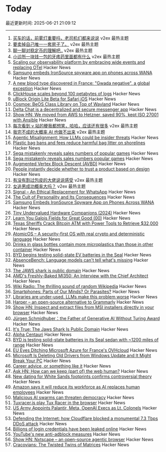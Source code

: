 # Today

最近更新时间: 2025-06-21 21:09:12

--- 
1. [买车的话，前雾灯重要吗，老司机们都来说说](https://www.v2ex.com/t/1140102) v2ex 最热主题
2. [要卖掉自己唯一一套房子了。](https://www.v2ex.com/t/1140074) v2ex 最热主题
3. [聊一聊对稳定币的理解吧..](https://www.v2ex.com/t/1140071) v2ex 最热主题
4. [小诊所一块钱一包的牙疼药里面都有什么](https://www.v2ex.com/t/1140051) v2ex 最热主题
5. [Scaling our observability platform by embracing wide events and replacing OTel](https://clickhouse.com/blog/scaling-observability-beyond-100pb-wide-events-replacing-otel) Hacker News
6. [Samsung embeds IronSource spyware app on phones across WANA](https://smex.org/open-letter-to-samsung-end-forced-israeli-app-installations-in-the-wana-region/) Hacker News
7. [A new blood type discovered in France: "Gwada negative", a global exception](https://entrevue.fr/en/un-groupe-sanguin-inedit-decouvert-en-france-gwada-negatif-une-exception-mondiale/) Hacker News
8. [ClickHouse scales beyond 100 petabytes of logs](https://clickhouse.com/blog/scaling-observability-beyond-100pb-wide-events-replacing-otel) Hacker News
9. [uBlock Origin Lite Beta for Safari iOS](https://testflight.apple.com/join/JjTcThrV) Hacker News
10. [Cosmoe: BeOS Class Library on Top of Wayland](https://cosmoe.org/index.html) Hacker News
11. [Delta Chat is a decentralized and secure messenger app](https://delta.chat/en/) Hacker News
12. [Show HN: We moved from AWS to Hetzner, saved 90%, kept ISO 27001 with Ansible](https://medium.com/@accounts_73078/goodbye-aws-how-we-kept-iso-27001-slashed-costs-by-90-914ccb4b89fc) Hacker News
13. [每次看到 v 站的梗我都想笑，哈哈，应该还有很多](https://www.v2ex.com/t/1140105) v2ex 最热主题
14. [我完不成的大概率 AI 也做不出来](https://www.v2ex.com/t/1140068) v2ex 最热主题
15. [Agentic Misalignment: How LLMs could be insider threats](https://www.anthropic.com/research/agentic-misalignment) Hacker News
16. [Plastic bag bans and fees reduce harmful bag litter on shorelines](https://www.science.org/doi/10.1126/science.adp9274) Hacker News
17. [Sega mistakenly reveals sales numbers of popular games](https://www.gematsu.com/2025/06/sega-mistakenly-reveals-sales-numbers-for-like-a-dragon-infinite-wealth-persona-3-reload-shin-megami-tensei-v-and-more) Hacker News
18. [Sega mistakenly reveals sales numbers popular games](https://www.gematsu.com/2025/06/sega-mistakenly-reveals-sales-numbers-for-like-a-dragon-infinite-wealth-persona-3-reload-shin-megami-tensei-v-and-more) Hacker News
19. [Augmented Vertex Block Descent (AVBD)](https://graphics.cs.utah.edu/research/projects/avbd/) Hacker News
20. [People instantly decide whether to trust a product based on design](https://www.andrewcoyle.com/blog/beauty-is-objective) Hacker News
21. [有没有割过包皮的大佬说说感受](https://www.v2ex.com/t/1140073) v2ex 最热主题
22. [女追男成功概率大吗？](https://www.v2ex.com/t/1140058) v2ex 最热主题
23. [Signal – An Ethical Replacement for WhatsApp](https://greenstarsproject.org/2025/06/15/signal-an-ethical-replacement-for-whatsapp/) Hacker News
24. [The Cult of Personality and Its Consequences](https://en.wikipedia.org/wiki/On_the_Cult_of_Personality_and_Its_Consequences) Hacker News
25. [Samsung Embeds IronSource Spyware App on Phones Across WANA](https://smex.org/open-letter-to-samsung-end-forced-israeli-app-installations-in-the-wana-region/) Hacker News
26. [Tiny Undervalued Hardware Companions (2024)](https://vermaden.wordpress.com/2024/03/21/tiny-undervalued-hardware-companions/) Hacker News
27. [Learn You Galois Fields for Great Good (00)](https://xorvoid.com/galois_fields_for_great_good_00.html) Hacker News
28. [Texas Sheriffs Crack Bitcoin ATM with Power Tools to Retrieve $32,000](https://decrypt.co/326308/texas-sheriffs-crack-bitcoin-atm-with-power-tools-to-retrieve-32000) Hacker News
29. [AtomicOS – A security-first OS with real crypto and deterministic language](https://github.com/ipenas-cl/AtomicOs) Hacker News
30. [Drinks in glass bottles contain more microplastics than those in other container](https://www.anses.fr/en/content/drinks-glass-bottles-contain-more-microplastics-those-other-containers) Hacker News
31. [BYD begins testing solid-state EV batteries in the Seal](https://electrek.co/2025/06/20/byd-tests-solid-state-batteries-seal-ev-with-1000-miles-range/) Hacker News
32. [AbsenceBench: Language models can't tell what's missing](https://arxiv.org/abs/2506.11440) Hacker News
33. [The JAWS shark is public domain](https://ironicsans.ghost.io/how-the-jaws-shark-became-public-domain/) Hacker News
34. [AMD's Freshly-Baked MI350: An Interview with the Chief Architect](https://chipsandcheese.com/p/amds-freshly-baked-mi350-an-interview) Hacker News
35. [Wiki Radio: The thrilling sound of random Wikipedia](https://www.monkeon.co.uk/wikiradio/) Hacker News
36. [Smartphones: Parts of Our Minds? Or Parasites?](https://www.tandfonline.com/doi/full/10.1080/00048402.2025.2504070) Hacker News
37. [Libraries are under-used. LLMs make this problem worse](https://makefizz.buzz/posts/libraries-llms) Hacker News
38. [Harper – an open-source alternative to Grammarly](https://writewithharper.com) Hacker News
39. [Show HN: Inspect and extract files from MSI installers directly in your browser](https://pymsi.readthedocs.io/en/latest/msi_viewer.html) Hacker News
40. [Jürgen Schmidhuber：the Father of Generative AI Without Turing Award](http://www.jazzyear.com/article_info.html?id=1352) Hacker News
41. [It's True: The Jaws Shark Is Public Domain](https://ironicsans.ghost.io/how-the-jaws-shark-became-public-domain/) Hacker News
42. [Alpha Centauri](https://www.filfre.net/2025/06/alpha-centauri/) Hacker News
43. [BYD is testing solid-state batteries in its Seal sedan with ~1200 miles of range](https://electrek.co/2025/06/20/byd-tests-solid-state-batteries-seal-ev-with-1000-miles-range/) Hacker News
44. [EU Eyes Ditching Microsoft Azure for France's OVHcloud](https://www.euractiv.com/section/tech/news/scoop-commission-eyes-ditching-microsoft-azure-for-frances-ovhcloud-over-digital-sovereignty-fears/) Hacker News
45. [Microsoft Is Deleting Old Drivers from Windows Update and It Might Break Your PC](https://nerds.xyz/2025/06/microsoft-driver-removal-windows-update-legacy-hardware-breaking/) Hacker News
46. [Career advice, or something like it](https://brooker.co.za/blog/2025/06/20/career.html) Hacker News
47. [Ask HN: How can we keep (part of) the web human?](https://news.ycombinator.com/item?id=44330815) Hacker News
48. [New dating for White Sands footprints confirms controversial theory](https://arstechnica.com/science/2025/06/study-confirms-white-sands-footprints-are-23000-years-old/) Hacker News
49. [Amazon says it will reduce its workforce as AI replaces human employees](https://www.cnn.com/2025/06/17/business/amazon-ai-human-employees-jobs) Hacker News
50. [Malicious AI swarms can threaten democracy](https://osf.io/preprints/osf/qm9yk_v2) Hacker News
51. [Tuxracer.js play Tux Racer in the browser](https://github.com/ebbejan/tux-racer-js) Hacker News
52. [US Army Appoints Palantir, Meta, OpenAI Execs as Lt. Colonels](https://thegrayzone.com/2025/06/18/palantir-execs-appointed-colonels/) Hacker News
53. [Defending the Internet: how Cloudflare blocked a monumental 7.3 Tbps DDoS attack](https://blog.cloudflare.com/defending-the-internet-how-cloudflare-blocked-a-monumental-7-3-tbps-ddos/) Hacker News
54. [Billions of login credentials have been leaked online](https://apnews.com/article/large-login-leak-cybernews-google-apple-meta-2a758a40c398b0a68fb2371a522f70ed) Hacker News
55. [YouTube's new anti-adblock measures](https://iter.ca/post/yt-adblock/) Hacker News
56. [Show HN: Nxtscape – an open-source agentic browser](https://github.com/nxtscape/nxtscape) Hacker News
57. [Cracovians: The Twisted Twins of Matrices](https://marcinciura.wordpress.com/2025/06/20/cracovians-the-twisted-twins-of-matrices/) Hacker News
